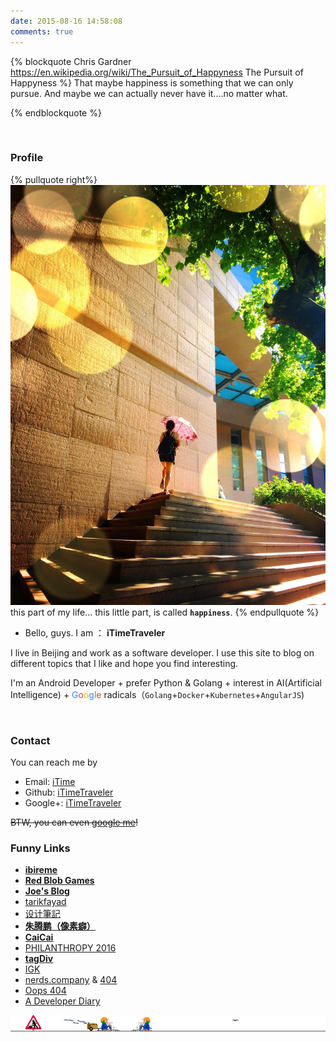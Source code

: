 ```yaml
---
date: 2015-08-16 14:58:08
comments: true
---
```


{% blockquote Chris Gardner https://en.wikipedia.org/wiki/The_Pursuit_of_Happyness The Pursuit of Happyness %}
That maybe happiness is something that we can only pursue. And maybe we can actually never have it....no matter what.

{% endblockquote %}

<br>


### Profile

{% pullquote right%}
![](/gallery/cuc-library.jpg)
this part of my life... this little part, is called **`happiness`**.
{% endpullquote %}


- Bello, guys. I am ： **iTimeTraveler**


 I live in Beijing and work as a software developer. I use this site to blog on different topics that I like and hope you find interesting.


 I'm an Android Developer + prefer Python & Golang + interest in AI(Artificial Intelligence) + <span><font color="#4086F5">G</font></span><span><font color="#EB4132">o</font></span><span><font color="#FCBD00">o</font></span><span><font color="#4086F5">g</font></span><span><font color="#31A952">l</font></span><span><font color="#EB4132">e</font></span> radicals（`Golang`+`Docker`+`Kubernetes`+`AngularJS`)

<br>

### Contact

You can reach me by

- Email: [iTime](mailto:xuewenlong_2008@sina.com)
- Github: [iTimeTraveler](https://github.com/iTimeTraveler)
- Google+: [iTimeTraveler](https://plus.google.com/116515515454998359216﻿)

~~BTW, you can even [google me](https://www.google.com/search?q=itimetraveler)!~~

### Funny Links

- [**ibireme**](http://blog.ibireme.com/)
- [**Red Blob Games**](http://theory.stanford.edu/~amitp/GameProgramming/)
- [**Joe's Blog**](https://hijiangtao.github.io/)
- [tarikfayad](http://tarikfayad.com/)
- [设计筆記](https://biji.io/)
- [**朱腾鹏（像素癖）**](http://div63.com/index.html)
- [**CaiCai**](https://www.caicai.me/)
- [PHILANTHROPY 2016](https://www.palantir.com/philanthropy-engineering/annual-report/2016/#)
- [**tagDiv**](http://tagdiv.com/)
- [IGK](http://www.igkhair.com)
- [nerds.company](https://nerds.company/) & [404](https://nerds.company/404)
- [Oops 404](http://oops.re/)
- [A Developer Diary](http://www.adeveloperdiary.com/)





![So, if you got a dream, you gotta protect it.](/gallery/uconstruction.gif)


